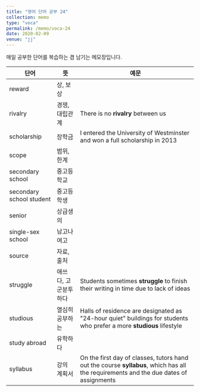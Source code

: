 ```yaml
---
title: "영어 단어 공부 24"
collection: memo
type: "voca"
permalink: /memo/voca-24
date: 2020-02-09
venue: "jj"
---
```


매일 공부한 단어를 복습하는 겸 남기는 메모장입니다.

| 단어            | 뜻   |  예문                                                            |
| --------         | ------ | ------------------------------------------------------------ |
| reward | 상, 보상 |  |
| rivalry | 경쟁, 대립관계 | There is no **rivalry** between us |
| scholarship | 장학금 | I entered the University of Westminster and won a full scholarship in 2013 |
| scope | 범위, 한계 |  |
| secondary school | 중고등학교 |  |
| secondary school student | 중고등학생 |  |
| senior | 상급생의 |  |
| single-sex school | 남고나 여고 |  |
| source | 자료, 출처 |  |
| struggle | 애쓰다, 고군분투하다 | Students sometimes **struggle** to finish their writing in time due to lack of ideas |
| studious | 열심히 공부하는 | Halls of residence are designated as "24-hour quiet" buildings for students who prefer a more **studious** lifestyle |
| study abroad | 유학하다 |  |
| syllabus | 강의 계획서 | On the first day of classes, tutors hand out the course **syllabus**, which has all the requirements and the due dates of assignments |